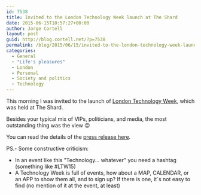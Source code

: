 ```yaml
---
id: 7538
title: Invited to the London Technology Week launch at The Shard
date: 2015-06-15T10:57:27+00:00
author: Jorge Cortell
layout: post
guid: http://blog.cortell.net/?p=7538
permalink: /blog/2015/06/15/invited-to-the-london-technology-week-launch-at-the-shard/
categories:
  - General
  - "Life's pleasures"
  - London
  - Personal
  - Society and politics
  - Technology
---
```

This morning I was invited to the launch of <a href="http://londontechnologyweek.co.uk/" target="_blank">London Technology Week</a>, which was held at The Shard.

Besides your typical mix of VIPs, politicians, and media, the most outstanding thing was the view 😉

You can read the details of the <a href="http://londontechnologyweek.co.uk/2015/06/london-cements-position-tech-capital-europe-launch-london-technology-week/" target="_blank">press release here</a>.

PS.- Some constructive criticism:

  * In an event like this "Technology... whatever" you need a hashtag (something like #LTW15)
  * A Technology Week is full of events, how about a MAP, CALENDAR, or an APP to show them all, and to sign up? If there is one, it`s not easy to find (no mention of it at the event, at least)